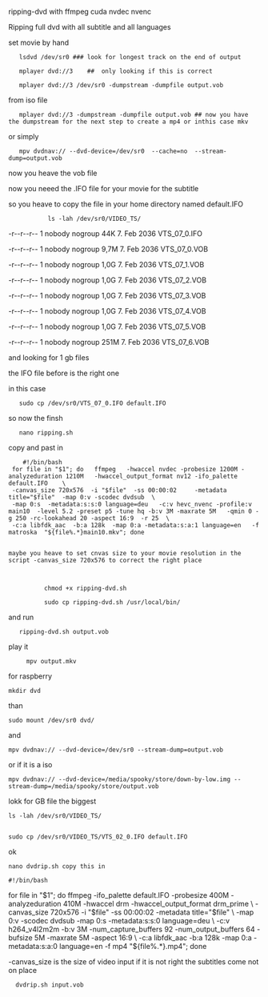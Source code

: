  ripping-dvd with ffmpeg  cuda nvdec nvenc

Ripping full dvd with all subtitle and all languages


set movie by hand

       lsdvd /dev/sr0 ### look for longest track on the end of output
       
       mplayer dvd://3    ##  only looking if this is correct
       
       mplayer dvd://3 /dev/sr0 -dumpstream -dumpfile output.vob

from iso file 


       mplayer dvd://3 -dumpstream -dumpfile output.vob ## now you have the dumpstream for the next step to create a mp4 or inthis case mkv
       
or simply       
       
       mpv dvdnav:// --dvd-device=/dev/sr0  --cache=no  --stream-dump=output.vob 
       
now you heave the vob file

now you neeed the .IFO file for your movie for the subtitle

so you heave to copy the file in your home directory named default.IFO

               ls -lah /dev/sr0/VIDEO_TS/

-r--r--r-- 1 nobody nogroup  44K  7. Feb 2036  VTS_07_0.IFO

-r--r--r-- 1 nobody nogroup 9,7M  7. Feb 2036  VTS_07_0.VOB

-r--r--r-- 1 nobody nogroup 1,0G  7. Feb 2036  VTS_07_1.VOB

-r--r--r-- 1 nobody nogroup 1,0G  7. Feb 2036  VTS_07_2.VOB

-r--r--r-- 1 nobody nogroup 1,0G  7. Feb 2036  VTS_07_3.VOB

-r--r--r-- 1 nobody nogroup 1,0G  7. Feb 2036  VTS_07_4.VOB

 -r--r--r-- 1 nobody nogroup 1,0G  7. Feb 2036  VTS_07_5.VOB
 
 -r--r--r-- 1 nobody nogroup 251M  7. Feb 2036  VTS_07_6.VOB


and looking for 1 gb files


the IFO file before is the right one 



in this case


       sudo cp /dev/sr0/VTS_07_0.IFO default.IFO  


so now the finsh

       nano ripping.sh

copy and past in     

        #!/bin/bash
     for file in "$1"; do   ffmpeg   -hwaccel nvdec -probesize 1200M -analyzeduration 1210M   -hwaccel_output_format nv12 -ifo_palette default.IFO    \
     -canvas_size 720x576  -i "$file"  -ss 00:00:02     -metadata title="$file"  -map 0:v -scodec dvdsub  \
     -map 0:s  -metadata:s:s:0 language=deu   -c:v hevc_nvenc -profile:v main10  -level 5.2 -preset p5 -tune hq -b:v 3M -maxrate 5M   -qmin 0 -g 250 -rc-lookahead 20 -aspect 16:9  -r 25  \
     -c:a libfdk_aac  -b:a 128k  -map 0:a -metadata:s:a:1 language=en   -f matroska  "${file%.*}main10.mkv"; done
    
    
    maybe you heave to set cnvas size to your movie resolution in the script -canvas_size 720x576 to correct the right place

   

              chmod +x ripping-dvd.sh

              sudo cp ripping-dvd.sh /usr/local/bin/

and run

       ripping-dvd.sh output.vob

play it

         mpv output.mkv

       
for raspberry



    mkdir dvd
    
than

    sudo mount /dev/sr0 dvd/
and

    mpv dvdnav:// --dvd-device=/dev/sr0 --stream-dump=output.vob


or if it is a iso

    mpv dvdnav:// --dvd-device=/media/spooky/store/down-by-low.img --stream-dump=/media/spooky/store/output.vob

lokk for GB file the biggest


    ls -lah /dev/sr0/VIDEO_TS/


    sudo cp /dev/sr0/VIDEO_TS/VTS_02_0.IFO default.IFO

ok

    nano dvdrip.sh copy this in

    #!/bin/bash
  for file in "$1"; do   ffmpeg -ifo_palette default.IFO  -probesize 400M -analyzeduration 410M -hwaccel drm -hwaccel_output_format drm_prime  \
  -canvas_size  720x576  -i "$file"  -ss 00:00:02 -metadata title="$file" \
  -map 0:v -scodec dvdsub   -map 0:s -metadata:s:s:0 language=deu    \
 -c:v h264_v4l2m2m   -b:v 3M  -num_capture_buffers 92   -num_output_buffers 64 -bufsize 5M   -maxrate 5M  -aspect 16:9 \
  -c:a libfdk_aac     -b:a 128k -map 0:a -metadata:s:a:0 language=en     -f mp4  "${file%.*}.mp4"; done

-canvas_size is the size of video input if it is not right the subtitles come not on place


      dvdrip.sh input.vob
